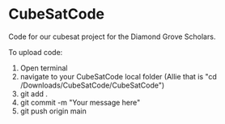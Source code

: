 # CubeSatCode
Code for our cubesat project for the Diamond Grove Scholars.

To upload code:
1) Open terminal
2) navigate to your CubeSatCode local folder (Allie that is "cd /Downloads/CubeSatCode/CubeSatCode")
3) git add .
4) git commit -m "Your message here"
5) git push origin main
